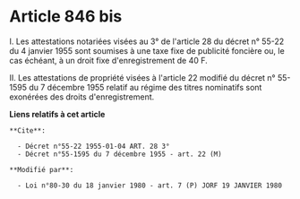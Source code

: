 # Article 846 bis

I. Les attestations notariées visées au 3° de l'article 28 du décret n° 55-22 du 4 janvier 1955 sont soumises à une taxe fixe
de publicité foncière ou, le cas échéant, à un droit fixe d'enregistrement de 40 F.

II. Les attestations de propriété visées à l'article 22 modifié du décret n° 55-1595 du 7 décembre 1955 relatif au régime des
titres nominatifs sont exonérées des droits d'enregistrement.

**Liens relatifs à cet article**

	**Cite**:

	  - Décret n°55-22 1955-01-04 ART. 28 3°
	  - Décret n°55-1595 du 7 décembre 1955 - art. 22 (M)

	**Modifié par**:

	  - Loi n°80-30 du 18 janvier 1980 - art. 7 (P) JORF 19 JANVIER 1980

